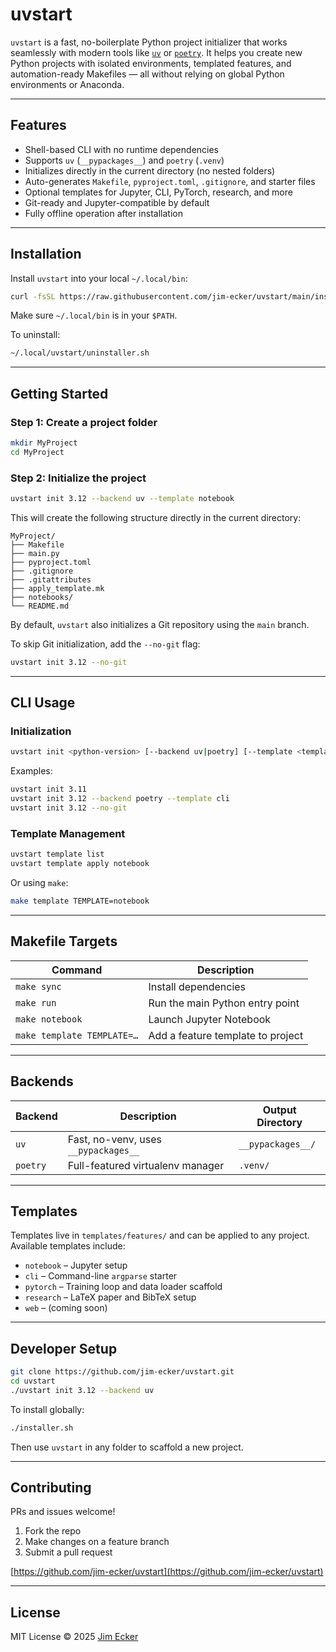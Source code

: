 # uvstart

`uvstart` is a fast, no-boilerplate Python project initializer that works seamlessly with modern tools like [`uv`](https://github.com/astral-sh/uv) or [`poetry`](https://python-poetry.org/). It helps you create new Python projects with isolated environments, templated features, and automation-ready Makefiles — all without relying on global Python environments or Anaconda.

---

## Features

- Shell-based CLI with no runtime dependencies
- Supports `uv` (`__pypackages__`) and `poetry` (`.venv`)
- Initializes directly in the current directory (no nested folders)
- Auto-generates `Makefile`, `pyproject.toml`, `.gitignore`, and starter files
- Optional templates for Jupyter, CLI, PyTorch, research, and more
- Git-ready and Jupyter-compatible by default
- Fully offline operation after installation

---

## Installation

Install `uvstart` into your local `~/.local/bin`:

```bash
curl -fsSL https://raw.githubusercontent.com/jim-ecker/uvstart/main/installer.sh | bash
```

Make sure `~/.local/bin` is in your `$PATH`.

To uninstall:

```bash
~/.local/uvstart/uninstaller.sh
```

---

## Getting Started

### Step 1: Create a project folder

```bash
mkdir MyProject
cd MyProject
```

### Step 2: Initialize the project

```bash
uvstart init 3.12 --backend uv --template notebook
```

This will create the following structure directly in the current directory:

```
MyProject/
├── Makefile
├── main.py
├── pyproject.toml
├── .gitignore
├── .gitattributes
├── apply_template.mk
├── notebooks/
└── README.md
```

By default, `uvstart` also initializes a Git repository using the `main` branch.

To skip Git initialization, add the `--no-git` flag:

```bash
uvstart init 3.12 --no-git
```

---

## CLI Usage

### Initialization

```bash
uvstart init <python-version> [--backend uv|poetry] [--template <template-name>] [--no-git]
```

Examples:

```bash
uvstart init 3.11
uvstart init 3.12 --backend poetry --template cli
uvstart init 3.12 --no-git
```

### Template Management

```bash
uvstart template list
uvstart template apply notebook
```

Or using `make`:

```bash
make template TEMPLATE=notebook
```

---

## Makefile Targets

| Command                     | Description                          |
|----------------------------|--------------------------------------|
| `make sync`                | Install dependencies                 |
| `make run`                 | Run the main Python entry point      |
| `make notebook`            | Launch Jupyter Notebook              |
| `make template TEMPLATE=…` | Add a feature template to project    |

---

## Backends

| Backend  | Description                          | Output Directory     |
|----------|--------------------------------------|----------------------|
| `uv`     | Fast, no-venv, uses `__pypackages__` | `__pypackages__/`    |
| `poetry` | Full-featured virtualenv manager     | `.venv/`             |

---

## Templates

Templates live in `templates/features/` and can be applied to any project. Available templates include:

- `notebook` – Jupyter setup
- `cli` – Command-line `argparse` starter
- `pytorch` – Training loop and data loader scaffold
- `research` – LaTeX paper and BibTeX setup
- `web` – (coming soon)

---

## Developer Setup

```bash
git clone https://github.com/jim-ecker/uvstart.git
cd uvstart
./uvstart init 3.12 --backend uv
```

To install globally:

```bash
./installer.sh
```

Then use `uvstart` in any folder to scaffold a new project.

---

## Contributing

PRs and issues welcome!

1. Fork the repo
2. Make changes on a feature branch
3. Submit a pull request

[https://github.com/jim-ecker/uvstart](https://github.com/jim-ecker/uvstart)

---

## License

MIT License © 2025 [Jim Ecker](https://github.com/jim-ecker)
